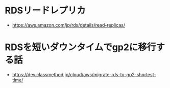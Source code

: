 # RDSリードレプリカ
- https://aws.amazon.com/jp/rds/details/read-replicas/
# RDSを短いダウンタイムでgp2に移行する話
- https://dev.classmethod.jp/cloud/aws/migrate-rds-to-gp2-shortest-time/
